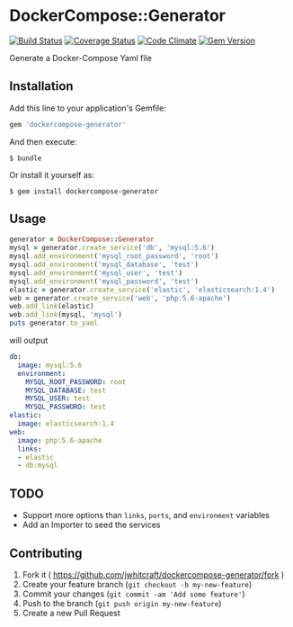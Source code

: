# DockerCompose::Generator

[![Build Status](https://travis-ci.org/jwhitcraft/dockercompose-generator.svg?branch=master)](https://travis-ci.org/jwhitcraft/dockercompose-generator) [![Coverage Status](https://coveralls.io/repos/jwhitcraft/dockercompose-generator/badge.svg?branch=master&service=github)](https://coveralls.io/github/jwhitcraft/dockercompose-generator?branch=master) [![Code Climate](https://codeclimate.com/github/jwhitcraft/dockercompose-generator/badges/gpa.svg)](https://codeclimate.com/github/jwhitcraft/dockercompose-generator) [![Gem Version](https://badge.fury.io/rb/dockercompose-generator.svg)](http://badge.fury.io/rb/dockercompose-generator)

Generate a Docker-Compose Yaml file 

## Installation

Add this line to your application's Gemfile:

```ruby
gem 'dockercompose-generator'
```

And then execute:

    $ bundle

Or install it yourself as:

    $ gem install dockercompose-generator

## Usage

```ruby
generator = DockerCompose::Generator
mysql = generator.create_service('db', 'mysql:5.6')
mysql.add_environment('mysql_root_password', 'root')
mysql.add_environment('mysql_database', 'test')
mysql.add_environment('mysql_user', 'test')
mysql.add_environment('mysql_password', 'test')
elastic = generator.create_service('elastic', 'elasticsearch:1.4')
web = generator.create_service('web', 'php:5.6-apache')
web.add_link(elastic)
web.add_link(mysql, 'mysql')
puts generator.to_yaml
```

will output

```yaml
db:
  image: mysql:5.6
  environment:
    MYSQL_ROOT_PASSWORD: root
    MYSQL_DATABASE: test
    MYSQL_USER: test
    MYSQL_PASSWORD: test
elastic:
  image: elasticsearch:1.4
web:
  image: php:5.6-apache
  links:
  - elastic
  - db:mysql
```

## TODO

- Support more options than `links`, `ports`, and `environment` variables
- Add an Importer to seed the services

## Contributing

1. Fork it ( https://github.com/jwhitcraft/dockercompose-generator/fork )
2. Create your feature branch (`git checkout -b my-new-feature`)
3. Commit your changes (`git commit -am 'Add some feature'`)
4. Push to the branch (`git push origin my-new-feature`)
5. Create a new Pull Request
